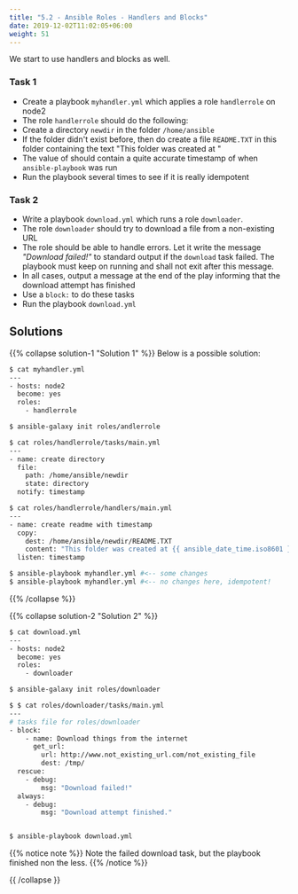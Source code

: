 ```yaml
---
title: "5.2 - Ansible Roles - Handlers and Blocks"
date: 2019-12-02T11:02:05+06:00
weight: 51
---
```


We start to use handlers and blocks as well.

### Task 1

- Create a playbook `myhandler.yml` which applies a role `handlerrole` on node2
- The role `handlerrole` should do the following:
- Create a directory `newdir` in the folder `/home/ansible`
- If the folder didn't exist before, then do create a file `README.TXT` in this folder containing the text "This folder was created at <timestamp>"
- The value of <timestamp> should contain a quite accurate timestamp of when `ansible-playbook` was run
- Run the playbook several times to see if it is really idempotent

### Task 2

- Write a playbook `download.yml` which runs a role `downloader`.
- The role `downloader` should try to download a file from a non-existing URL
- The role should be able to handle errors. Let it write the message _"Download failed!"_ to standard output if the `download` task failed. The playbook must keep on running and shall not exit after this message.
- In all cases, output a message at the end of the play informing that the download attempt has finished
- Use a `block:` to do these tasks
- Run the playbook `download.yml`


## Solutions

{{% collapse solution-1 "Solution 1" %}}
Below is a possible solution:

```bash
$ cat myhandler.yml
---
- hosts: node2
  become: yes
  roles:
    - handlerrole

$ ansible-galaxy init roles/andlerrole

$ cat roles/handlerrole/tasks/main.yml
---
- name: create directory
  file:
    path: /home/ansible/newdir
    state: directory
  notify: timestamp

$ cat roles/handlerrole/handlers/main.yml
---
- name: create readme with timestamp 
  copy:
    dest: /home/ansible/newdir/README.TXT
    content: "This folder was created at {{ ansible_date_time.iso8601 }}"    
  listen: timestamp

$ ansible-playbook myhandler.yml #<-- some changes
$ ansible-playbook myhandler.yml #<-- no changes here, idempotent!
```
{{% /collapse %}}

{{% collapse solution-2 "Solution 2" %}}

```bash
$ cat download.yml 
---
- hosts: node2
  become: yes
  roles:
    - downloader

$ ansible-galaxy init roles/downloader

$ $ cat roles/downloader/tasks/main.yml 
---
# tasks file for roles/downloader
- block:
    - name: Download things from the internet
      get_url:
        url: http://www.not_existing_url.com/not_existing_file
        dest: /tmp/
  rescue:
    - debug:
        msg: "Download failed!"
  always:
    - debug:
        msg: "Download attempt finished."


$ ansible-playbook download.yml
```

{{% notice note %}}
Note the failed download task, but the playbook finished non the less.
{{% /notice %}}

{{ /collapse }}